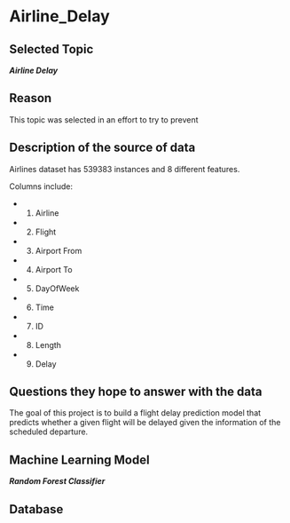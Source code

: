 # Airline_Delay

## Selected Topic

***Airline Delay***

## Reason
This topic was selected in an effort to try to prevent 

## Description of the source of data
Airlines dataset has 539383 instances and 8 different features. 

Columns include: 
- 1. Airline 
- 2. Flight 
- 3. Airport From 
- 4. Airport To 
- 5. DayOfWeek 
- 6. Time
- 7. ID
- 8. Length 
- 9. Delay

## Questions they hope to answer with the data
The goal of this project is to build a flight delay prediction model that predicts whether a given flight will be delayed given the information of the scheduled departure. 

## Machine Learning Model 

***Random Forest Classifier***

## Database



